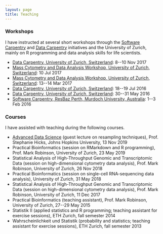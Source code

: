 ```yaml
---
layout: page
title: Teaching
---
```



### Workshops

I have instructed at several short workshops through the [Software Carpentry](https://software-carpentry.org/) and [Data Carpentry](https://datacarpentry.org/) initiatives and the University of Zurich, mainly on R programming and data analysis skills for life scientists.

- [Data Carpentry, University of Zurich, Switzerland](https://pennekampster.github.io/2017-11-08-lugano/): 8--10 Nov 2017
- [Mass Cytometry and Data Analysis Workshop, University of Zurich, Switzerland](https://github.com/lmweber/CyTOF-workshop-2017-07-10): 10 Jul 2017
- [Mass Cytometry and Data Analysis Workshop, University of Zurich, Switzerland](https://github.com/lmweber/CyTOF-workshop-2017-03-13): 13--14 Mar 2017
- [Data Carpentry, University of Zurich, Switzerland](https://markrobinsonuzh.github.io/2016-07-18-zurich/): 18--19 Jul 2016
- [Data Carpentry, University of Zurich, Switzerland](http://lmweber.github.io/2016-05-30-Zurich/): 30--31 May 2016
- [Software Carpentry, ResBaz Perth, Murdoch University, Australia](http://raffademichelis.github.io/2016-02-01-perth/): 1--3 Feb 2016



### Courses

I have assisted with teaching during the following courses.

- [Advanced Data Science](https://jhu-advdatasci.github.io/2019/) (guest lecture on resampling techniques), Prof. Stephanie Hicks, Johns Hopkins University, 13 Nov 2019
- Practical Bioinformatics (session on RMarkdown and R programming), Prof. Mark Robinson, University of Zurich, 23 May 2019
- Statistical Analysis of High-Throughput Genomic and Transcriptomic Data (session on high-dimensional cytometry data analysis), Prof. Mark Robinson, University of Zurich, 26 Nov 2018
- Practical Bioinformatics (session on single-cell RNA-sequencing data analysis), University of Zurich, 31 May 2018
- Statistical Analysis of High-Throughput Genomic and Transcriptomic Data (session on high-dimensional cytometry data analysis), Prof. Mark Robinson, University of Zurich, 11 Dec 2017
- Practical Bioinformatics (teaching assistant), Prof. Mark Robinson, University of Zurich, 27--29 May 2015
- Statistik II (applied statistics and R programming; teaching assistant for exercise sessions), ETH Zurich, fall semester 2014
- Wahrscheinlichkeit und Statistik (probability and statistics; teaching assistant for exercise sessions), ETH Zurich, fall semester 2013


